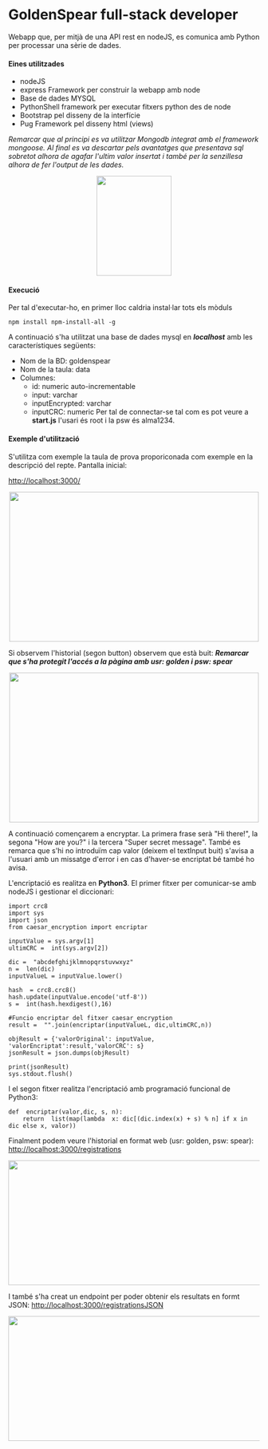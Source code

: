 
# GoldenSpear full-stack developer
Webapp que, per mitjà de una API rest en nodeJS, es comunica amb Python per processar una sèrie de dades. 

#### Eines utilitzades
  - nodeJS
  - express Framework per construir la webapp amb node
  - Base de dades MYSQL 
  - PythonShell framework per executar fitxers python des de node
  - Bootstrap pel disseny de la interfície
  - Pug Framework pel disseny html (views)
  
 
*Remarcar que al principi es va utilitzar Mongodb integrat amb el framework mongoose. Al final es va descartar pels avantatges que presentava sql sobretot alhora de agafar l'ultim valor insertat i també per la senzillesa alhora de fer l'output de les dades.*

<p align="center">
  <img width="150" height="200" src="https://i.ibb.co/6B1nRws/Screenshot-2019-12-04-at-20-43-42.png">
</p>

#### Execució
Per tal d'executar-ho, en primer lloc caldria instal·lar tots els mòduls
```
npm install npm-install-all -g
```
A continuació s'ha utilitzat una base de dades mysql en ***localhost***  amb les característiques següents:

- Nom de la BD: goldenspear
- Nom de la taula: data
- Columnes:
	- id: numeric auto-incrementable
	- input: varchar
	- inputEncrypted: varchar
	- inputCRC: numeric
Per tal de connectar-se tal com es pot veure a **start.js** l'usari és root i la psw és alma1234.

#### Exemple d'utilització
S'utilitza com exemple la taula de prova proporiconada com exemple en la descripció del repte. 
Pantalla inicial:

[http://localhost:3000/](http://localhost:3000/)
<p align="center">
  <img width="500" height="300" src="https://i.ibb.co/Rzbkn0z/Screenshot-2019-12-04-at-21-52-57.png">
</p>

Si observem l'historial (segon button) observem que està buit:
***Remarcar que s'ha protegit l'accés a la pàgina amb usr: golden i psw: spear***
<p align="center">
  <img width="500" height="300" src="https://i.ibb.co/XkPSdsf/Screenshot-2019-12-04-at-21-56-43.png">
</p>

A continuació començarem a encryptar. La primera frase serà "Hi there!", la segona "How are you?" i la tercera "Super secret message".  També es remarca que s'hi no introduïm cap valor (deixem el textInput buit) s'avisa a l'usuari amb un missatge d'error i en cas d'haver-se encriptat bé també ho avisa. 

L'encriptació es realitza en **Python3**. El primer fitxer per comunicar-se amb nodeJS i gestionar el diccionari:
````
import crc8
import sys
import json
from caesar_encryption import encriptar

inputValue = sys.argv[1]
ultimCRC =  int(sys.argv[2])

dic =  "abcdefghijklmnopqrstuvwxyz"
n =  len(dic)
inputValueL = inputValue.lower()

hash  = crc8.crc8()
hash.update(inputValue.encode('utf-8'))
s =  int(hash.hexdigest(),16)

#Funcio encriptar del fitxer caesar_encryption
result =  "".join(encriptar(inputValueL, dic,ultimCRC,n))

objResult = {'valorOriginal': inputValue, 'valorEncriptat':result,'valorCRC': s}
jsonResult = json.dumps(objResult)

print(jsonResult)
sys.stdout.flush()
````

I el segon fitxer realitza l'encriptació amb programació funcional de Python3:
```
def  encriptar(valor,dic, s, n):
	return  list(map(lambda  x: dic[(dic.index(x) + s) % n] if x in dic else x, valor))
```

Finalment podem veure l'historial en format web (usr: golden, psw: spear):
[http://localhost:3000/registrations](http://localhost:3000/registrations?)


<p align="center">
  <img width="600" height="250" src="https://i.ibb.co/BGN5fJc/Screenshot-2019-12-05-at-10-50-16.png">
</p>

I també s'ha creat un endpoint per poder obtenir els resultats en formt JSON:
[http://localhost:3000/registrationsJSON](http://localhost:3000/registrationsJSON)

  <img width="600" height="250" src="https://i.ibb.co/Z6Q9L6r/Screenshot-2019-12-05-at-10-52-20.png">
</p>

